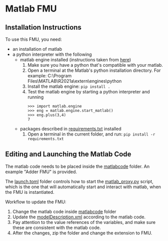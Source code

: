 # Matlab FMU

## Installation Instructions

To use this FMU, you need:
- an installation of matlab
- a python interpreter with the following
  - matlab engine installed (instructions taken from [here](https://se.mathworks.com/help/matlab/matlab_external/install-the-matlab-engine-for-python.html))
    1. Make sure you have a python that's compatible with your matlab.
    2. Open a terminal at the Matlab's python installation directory. For example: C:\Program Files\MATLAB\R2021a\extern\engines\python
    3. Install the matlab engine: `pip install .`
    4. Test the matlab engine by starting a python interpreter and running
        ```
        >>> import matlab.engine
        >>> eng = matlab.engine.start_matlab()
        >>> eng.plus(3,4)
        7
        ```
  - packages described in [requirements.txt](./requirements.txt) installed
    1. Open a terminal in the current folder, and run: `pip install -r requirements.txt`

## Editing and Launching the Matlab Code

The matlab code needs to be placed inside the [matlabcode](./matlabcode) folder.
An example "Adder FMU" is provided.

The [launch.toml](./launch.toml) folder controls how to start the [matlab_proxy.py](./matlab_proxy.py) script, 
which is the one that will automatically start and interact with matlab, when the FMU is instantiated.

Workflow to update the FMU:
1. Change the matlab code inside [matlabcode](./matlabcode) folder
2. Update the [modelDescription.xml](./modelDescription.xml) according to the matlab code.
  1. Pay attention to the value references of the variables, and make sure these are consistent with the matlab code.
3. After the changes, zip the folder and change the extension to FMU.
